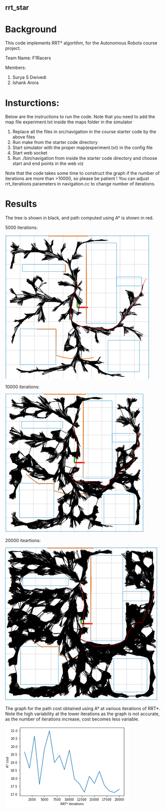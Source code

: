 ## rrt_star
# Background
This code implements RRT* algortihm, for the Autonomous Robots course project.

Team Name: F1Racers

Members:
1. Surya S Dwivedi
2. Ishank Arora

# Insturctions:
Below are the instructions to run the code. Note that you need to add the map file experiment.txt inside the maps folder in the simulator

1. Replace all the files in src/navigation in the course starter code by the above files
2. Run make from the starter code directory
3. Start simulator with the proper map(experiment.txt) in the config file 
4. Start web socket
5. Run ./bin/navigation from inside the starter code directory and choose start and end points in the web viz

Note that the code takes some time to construct the graph if the number of iterations are more than >10000, so please be patient ! You can adjust rrt_iterations parameters in navigation.cc to change number of iterations.

# Results

The tree is shown in black, and path computed using A* is shown in red.

5000 iterations: 

![image](iter5000.png)


10000 iterations:

![image](iter10000.png)

20000 iteartions:

![image](iter20000.png)

The graph for the path cost obtained using A* at various iterations of RRT*. Note the high variability at the lower iterations as the graph is not accurate, as the number of iterations increase, cost becomes less variable.

![image](graph.png)
